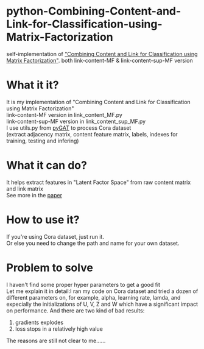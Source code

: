 # python-Combining-Content-and-Link-for-Classification-using-Matrix-Factorization
self-implementation of ["Combining Content and Link for Classification using Matrix Factorization"](https://dl.acm.org/doi/pdf/10.1145/1277741.1277825). both link-content-MF &amp; link-content-sup-MF version
# What it it?<br>
It is my implementation of "Combining Content and Link for Classification using Matrix Factorization"<br>
link-content-MF version in link_content_MF.py<br>
link-content-sup-MF version in link_content_sup_MF.py<br>
I use utils.py from [pyGAT](https://github.com/Diego999/pyGAT) to process Cora dataset<br>
(extract adjacency matrix, content feature matrix, labels, indexes for training, testing and infering)

# What it can do?<br>
It helps extract features in "Latent Factor Space" from raw content matrix and link matrix<br>
See more in the [paper](https://dl.acm.org/doi/pdf/10.1145/1277741.1277825)<br>

# How to use it?<br>
If you're using Cora dataset, just run it.<br>
Or else you need to change the path and name for your own dataset.<br> 

# Problem to solve
I haven't find some proper hyper parameters to get a good fit<br>
Let me explain it in detail:I ran my code on Cora dataset and tried a dozen of different parameters on,
for example, alpha, learning rate, lamda, and expecially the initializations of U, V, Z and W which have a significant impact on performance.
And there are two kind of bad results:<br>
1. gradients explodes<br>
2. loss stops in a relatively high value<br>

The reasons are still not clear to me......
